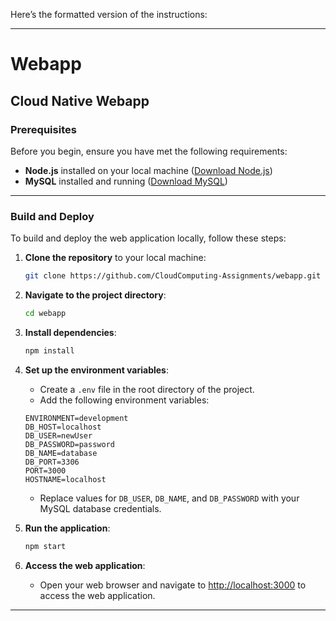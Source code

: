Here’s the formatted version of the instructions:

---

# Webapp

## Cloud Native Webapp

### Prerequisites
Before you begin, ensure you have met the following requirements:

- **Node.js** installed on your local machine ([Download Node.js](https://nodejs.org/))
- **MySQL** installed and running ([Download MySQL](https://dev.mysql.com/downloads/))

---

### Build and Deploy

To build and deploy the web application locally, follow these steps:

1. **Clone the repository** to your local machine:
    ```bash
    git clone https://github.com/CloudComputing-Assignments/webapp.git
    ```

2. **Navigate to the project directory**:
    ```bash
    cd webapp
    ```

3. **Install dependencies**:
    ```bash
    npm install
    ```

4. **Set up the environment variables**:

    - Create a `.env` file in the root directory of the project.
    - Add the following environment variables:

    ```plaintext
    ENVIRONMENT=development
    DB_HOST=localhost
    DB_USER=newUser
    DB_PASSWORD=password
    DB_NAME=database
    DB_PORT=3306
    PORT=3000
    HOSTNAME=localhost
    ```

    - Replace values for `DB_USER`, `DB_NAME`, and `DB_PASSWORD` with your MySQL database credentials.

5. **Run the application**:
    ```bash
    npm start
    ```

6. **Access the web application**:

    - Open your web browser and navigate to [http://localhost:3000](http://localhost:3000) to access the web application.

---